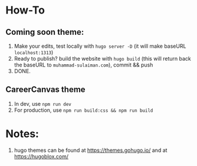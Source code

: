 # How-To

## Coming soon theme:
1. Make your edits, test locally with `hugo server -D` (it will make baseURL `localhost:1313`)
2. Ready to publish? build the website with `hugo build` (this will return back the baseURL to `muhammad-sulaiman.com`), commit && push
3. DONE.

## CareerCanvas theme

1. In dev, use `npm run dev`
2. For production, use `npm run build:css && npm run build`

# Notes:
1. hugo themes can be found at https://themes.gohugo.io/ and at https://hugoblox.com/